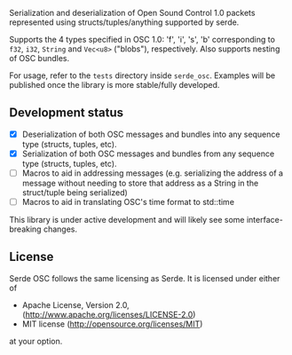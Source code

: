 Serialization and deserialization of Open Sound Control 1.0 packets represented using structs/tuples/anything supported by serde.

Supports the 4 types specified in OSC 1.0: 'f', 'i', 's', 'b' corresponding to `f32`, `i32`, `String` and `Vec<u8>` ("blobs"), respectively.
Also supports nesting of OSC bundles.

For usage, refer to the `tests` directory inside `serde_osc`.
Examples will be published once the library is more stable/fully developed.

Development status
------------------
 - [x] Deserialization of both OSC messages and bundles into any sequence type (structs, tuples, etc).
 - [x] Serialization of both OSC messages and bundles from any sequence type (structs, tuples, etc).
 - [ ] Macros to aid in addressing messages (e.g. serializing the address of a
message without needing to store that address as a String in the struct/tuple being serialized)
 - [ ] Macros to aid in translating OSC's time format to std::time

This library is under active development and will likely see some interface-breaking changes.


License
-------
Serde OSC follows the same licensing as Serde. It is licensed under either of

   * Apache License, Version 2.0, (http://www.apache.org/licenses/LICENSE-2.0)
   * MIT license (http://opensource.org/licenses/MIT)

at your option.
